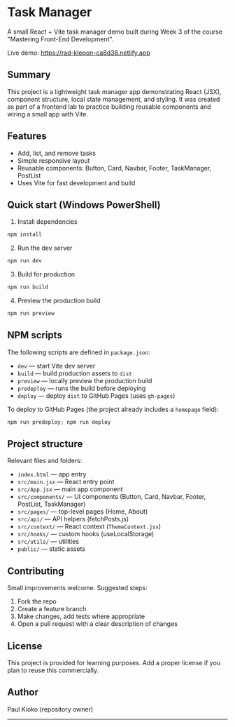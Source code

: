 # Task Manager

A small React + Vite task manager demo built during Week 3 of the course "Mastering Front-End Development".

Live demo: https://rad-klepon-ca8d38.netlify.app

## Summary

This project is a lightweight task manager app demonstrating React (JSX), component structure, local state management, and styling. It was created as part of a frontend lab to practice building reusable components and wiring a small app with Vite.

## Features

- Add, list, and remove tasks
- Simple responsive layout
- Reusable components: Button, Card, Navbar, Footer, TaskManager, PostList
- Uses Vite for fast development and build

## Quick start (Windows PowerShell)

1. Install dependencies

```powershell
npm install
```

2. Run the dev server

```powershell
npm run dev
```

3. Build for production

```powershell
npm run build
```

4. Preview the production build

```powershell
npm run preview
```

## NPM scripts

The following scripts are defined in `package.json`:

- `dev` — start Vite dev server
- `build` — build production assets to `dist`
- `preview` — locally preview the production build
- `predeploy` — runs the build before deploying
- `deploy` — deploy `dist` to GitHub Pages (uses `gh-pages`)

To deploy to GitHub Pages (the project already includes a `homepage` field):

```powershell
npm run predeploy; npm run deploy
```

## Project structure

Relevant files and folders:

- `index.html` — app entry
- `src/main.jsx` — React entry point
- `src/App.jsx` — main app component
- `src/components/` — UI components (Button, Card, Navbar, Footer, PostList, TaskManager)
- `src/pages/` — top-level pages (Home, About)
- `src/api/` — API helpers (fetchPosts.js)
- `src/context/` — React context (`ThemeContext.jsx`)
- `src/hooks/` — custom hooks (useLocalStorage)
- `src/utils/` — utilities
- `public/` — static assets

## Contributing

Small improvements welcome. Suggested steps:

1. Fork the repo
2. Create a feature branch
3. Make changes, add tests where appropriate
4. Open a pull request with a clear description of changes

## License

This project is provided for learning purposes. Add a proper license if you plan to reuse this commercially.

## Author

Paul Kioko (repository owner)

---


